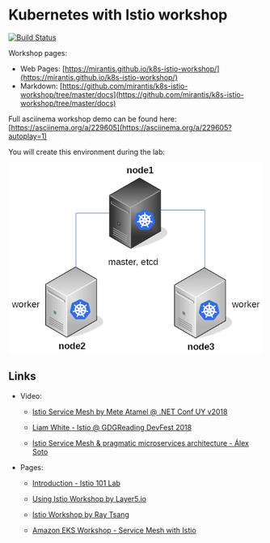 # Kubernetes with Istio workshop

[![Build Status](https://travis-ci.com/mirantis/k8s-istio-workshop.svg?branch=master)](https://travis-ci.com/mirantis/k8s-istio-workshop)

Workshop pages:

* Web Pages: [https://mirantis.github.io/k8s-istio-workshop/](https://mirantis.github.io/k8s-istio-workshop/)
* Markdown: [https://github.com/mirantis/k8s-istio-workshop/tree/master/docs](https://github.com/mirantis/k8s-istio-workshop/tree/master/docs)

Full asciinema workshop demo can be found here: [https://asciinema.org/a/229605](https://asciinema.org/a/229605?autoplay=1)

You will create this environment during the lab:

![Lab diagram](docs/lab-02/kubeadm_diagram.png "Lab diagram")

## Links

* Video:

  * [Istio Service Mesh by Mete Atamel @ .NET Conf UY v2018](https://www.youtube.com/watch?v=sh0F7FMFVSI)

  * [Liam White - Istio @ GDGReading DevFest 2018](https://www.youtube.com/watch?v=RVScqW8_liw)

  * [Istio Service Mesh & pragmatic microservices architecture - Álex Soto](https://www.youtube.com/watch?v=OAW5rbttic0)

* Pages:

  * [Introduction - Istio 101 Lab](https://istio101.gitbook.io/lab/workshop/)

  * [Using Istio Workshop by Layer5.io](https://github.com/leecalcote/istio-service-mesh-workshop)

  * [Istio Workshop by Ray Tsang](https://github.com/retroryan/istio-workshop)

  * [Amazon EKS Workshop - Service Mesh with Istio](https://eksworkshop.com/servicemesh/)
